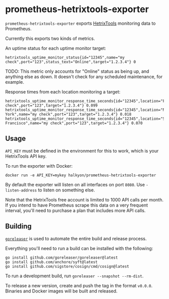 # prometheus-hetrixtools-exporter

`prometheus-hetrixtools-exporter` exports [HetrixTools](https://hetrixtools.com) monitoring data to Prometheus.

Currently this exports two kinds of metrics.

An uptime status for each uptime monitor target:

```
hetrixtools_uptime_monitor_status{id="12345",name="my check",port="123",status_text="Online",target="1.2.3.4"} 0
```

TODO: This metric only accounts for "Online" status as being up, and anything else as down. It doesn't check for any
scheduled maintenance, for example.

Response times from each location monitoring a target:

```
hetrixtools_uptime_monitor_response_time_seconds{id="12345",location="Frankfurt",name="my check",port="123",target="1.2.3.4"} 0.099
hetrixtools_uptime_monitor_response_time_seconds{id="12345",location="New York",name="my check",port="123",target="1.2.3.4"} 0.018
hetrixtools_uptime_monitor_response_time_seconds{id="12345",location="San Francisco",name="my check",port="123",target="1.2.3.4"} 0.070
```

## Usage

`API_KEY` must be defined in the environment for this to work, which is your HetrixTools API key.

To run the exporter with Docker:

```
docker run -e API_KEY=mykey halkyon/prometheus-hetrixtools-exporter
```

By default the exporter will listen on all interfaces on port `8080`. Use `-listen-address` to listen on something else.

Note that the HetrixTools free account is limited to 1000 API calls per month. If you intend to have Prometheus scrape
this data on a very frequent interval, you'll need to purchase a plan that includes more API calls.

## Building

[`goreleaser`](https://goreleaser.com) is used to automate the entire build and release process.

Everything you'll need to run a build can be installed with the following:

```
go install github.com/goreleaser/goreleaser@latest
go install github.com/anchore/syft@latest
go install github.com/sigstore/cosign/cmd/cosign@latest
```

To run a development build, run `goreleaser --snapshot --rm-dist`.

To release a new version, create and push the tag in the format `v0.0.0`. Binaries and Docker images will be
built and released.

